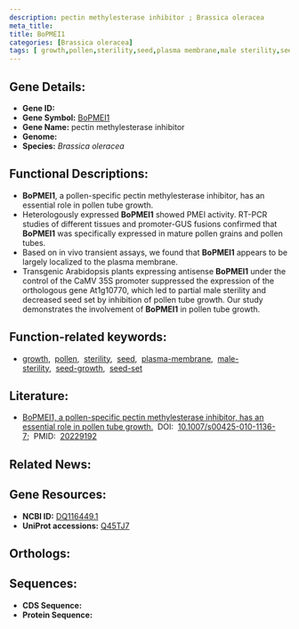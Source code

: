 ```yaml
---
description: pectin methylesterase inhibitor ; Brassica oleracea
meta_title:
title: BoPMEI1
categories: [Brassica oleracea]
tags: [ growth,pollen,sterility,seed,plasma membrane,male sterility,seed growth,seed set ]
---
```


## Gene Details:
- **Gene ID:** []()
- **Gene Symbol:** <u>BoPMEI1</u>
- **Gene Name:** pectin methylesterase inhibitor
- **Genome:** []()
- **Species:** *Brassica oleracea*

## Functional Descriptions:
   - **BoPMEI1**, a pollen-specific pectin methylesterase inhibitor, has an essential role in pollen tube growth.
   - Heterologously expressed **BoPMEI1** showed PMEI activity. RT-PCR studies of different tissues and promoter-GUS fusions confirmed that **BoPMEI1** was specifically expressed in mature pollen grains and pollen tubes.
   - Based on in vivo transient assays, we found that **BoPMEI1** appears to be largely localized to the plasma membrane. 
   - Transgenic Arabidopsis plants expressing antisense **BoPMEI1** under the control of the CaMV 35S promoter suppressed the expression of the orthologous gene At1g10770, which led to partial male sterility and decreased seed set by inhibition of pollen tube growth. Our study demonstrates the involvement of **BoPMEI1** in pollen tube growth.

## Function-related keywords:
   - [growth](/tags/growth/),&nbsp;&nbsp;[pollen](/tags/pollen/),&nbsp;&nbsp;[sterility](/tags/sterility/),&nbsp;&nbsp;[seed](/tags/seed/),&nbsp;&nbsp;[plasma-membrane](/tags/plasma-membrane/),&nbsp;&nbsp;[male-sterility](/tags/male-sterility/),&nbsp;&nbsp;[seed-growth](/tags/seed-growth/),&nbsp;&nbsp;[seed-set](/tags/seed-set/)

## Literature:
   - [BoPMEI1, a pollen-specific pectin methylesterase inhibitor, has an essential role in pollen tube growth.](https://doi.org/10.1007/s00425-010-1136-7)&nbsp;&nbsp;DOI:&nbsp;&nbsp;[10.1007/s00425-010-1136-7](https://doi.org/10.1007/s00425-010-1136-7);&nbsp;&nbsp;PMID:&nbsp;&nbsp;[20229192](https://pubmed.ncbi.nlm.nih.gov/20229192/)

## Related News:

## Gene Resources:
- **NCBI ID:**  [DQ116449.1](https://www.ncbi.nlm.nih.gov/gene/?term=DQ116449.1)
- **UniProt accessions:**  [Q45TJ7](https://www.uniprot.org/uniprotkb/Q45TJ7/entry)

## Orthologs:

## Sequences:
- **CDS Sequence:**
- **Protein Sequence:**
